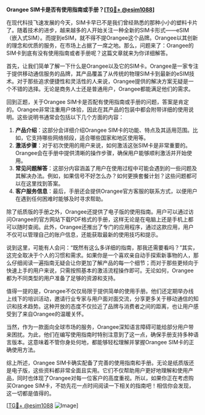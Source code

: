**Orangee SIM卡是否有使用指南或手册？[[TG💪+ @esim1088](https://t.me/s/esim1088)]**

在现代科技飞速发展的今天，SIM卡早已不是我们曾经熟悉的那种小小的塑料卡片了。随着技术的进步，越来越多的人开始关注一种全新的SIM卡形式——eSIM（嵌入式SIM）。而提到eSIM，就不得不提Orangee这个品牌。Orangee以其创新的理念和优质的服务，在市场上占据了一席之地。那么，问题来了：Orangee的SIM卡到底有没有使用指南或者手册呢？这篇文章就来为你详细解答。

首先，让我们简单了解一下什么是Orangee以及它的SIM卡。Orangee是一家专注于提供移动通信服务的品牌，其产品覆盖了从传统的物理SIM卡到最新的eSIM技术。对于那些追求便捷性和灵活性的人来说，Orangee提供的解决方案无疑是一个不错的选择。无论是商务人士还是普通用户，Orangee都能满足他们的需求。

回到正题，关于Orangee SIM卡是否配有使用指南或手册的问题，答案是肯定的。Orangee非常注重用户体验，因此在其产品的包装中都会附带详细的使用说明。这些说明书通常会包括以下几个方面的内容：

1. **产品介绍**：这部分会详细介绍Orangee SIM卡的功能、特点及其适用范围。比如，它支持哪些网络频段，适合哪些国家和地区使用等。
2. **激活步骤**：对于初次使用的用户来说，如何激活这张SIM卡是非常重要的。Orangee会在手册中提供清晰的操作步骤，确保用户能够顺利激活并开始使用。
3. **常见问题解答**：这部分内容涵盖了用户在使用过程中可能会遇到的一些问题及其解决办法。例如，如果信号不好怎么办？如何更换套餐计划？这些问题都可以在这里找到答案。
4. **客户服务信息**：最后，手册还会提供Orangee官方客服的联系方式，以便用户在遇到任何困难时能够及时寻求帮助。

除了纸质版的手册之外，Orangee还提供了电子版的使用指南。用户可以通过访问Orangee的官方网站下载PDF格式的手册，这样无论是在电脑上还是手机上都可以随时查阅。此外，Orangee还推出了专门的应用程序，通过这款应用，用户不仅可以管理自己的账户信息，还能获取最新的使用技巧和提示。

说到这里，可能有人会问：“既然有这么多详细的指南，那我还需要看吗？”其实，这完全取决于个人的习惯和需求。如果你是一个喜欢亲自动手探索新事物的人，那么仔细阅读一遍指南无疑会让你更加了解产品的每一个细节；而对于那些更倾向于快速上手的用户来说，只需按照基本的激活流程操作即可。无论如何，Orangee都为不同类型的用户准备了足够的资源和支持。

值得一提的是，Orangee不仅仅局限于提供简单的使用手册。他们还定期举办线上线下的培训活动，邀请行业专家与用户面对面交流，分享更多关于移动通信的知识和技术趋势。这种开放的态度不仅拉近了品牌与消费者之间的距离，也让用户感受到了来自Orangee的温暖关怀。

当然，作为一款面向全球市场的服务，Orangee深知语言障碍可能给部分用户带来困扰。为此，他们在编写使用指南时特别注意到了这一点，确保手册支持多种语言版本。这意味着不管你身处何地，都能够轻松理解并掌握Orangee SIM卡的正确使用方法。

综上所述，Orangee SIM卡确实配备了完善的使用指南和手册。无论是纸质版还是电子版，这些资料都非常全面且实用。它们不仅帮助用户更好地理解和使用产品，同时也体现了Orangee对每一位客户的高度重视。所以，如果你正在考虑购买Orangee SIM卡，不妨先花一点时间阅读一下相关的指南吧！相信你会发现，这一切都是值得的。

[[TG💪+ @esim1088](https://t.me/s/esim1088) ![Image](https://i.postimg.cc/4NQfJmqS/Snipaste-2025-05-13-00-14-12.png)]